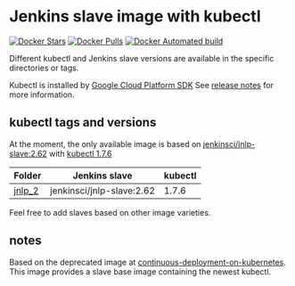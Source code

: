 # Jenkins slave image with kubectl
[![Docker Stars](https://img.shields.io/docker/stars/appuio/jenkins-slave-k8s.svg)](https://hub.docker.com/r/appuio/jenkins-slave-k8s/)
[![Docker Pulls](https://img.shields.io/docker/pulls/appuio/jenkins-slave-k8s.svg)](https://hub.docker.com/r/appuio/jenkins-slave-k8s/)
[![Docker Automated build](https://img.shields.io/docker/automated/appuio/jenkins-slave-k8s.svg)](https://hub.docker.com/r/appuio/jenkins-slave-k8s/)

Different kubectl and Jenkins slave versions are available in the specific directories or tags.

Kubectl is installed by [Google Cloud Platform SDK](https://cloud.google.com/sdk/)
See [release notes](https://cloud.google.com/sdk/docs/release-notes) for more information.

## kubectl tags and versions
At the moment, the only available image is based on [jenkinsci/jnlp-slave:2.62](https://hub.docker.com/r/jenkinsci/jnlp-slave/)
with [kubectl 1.7.6](https://kubernetes.io/docs/reference/kubectl/overview/)

| Folder | Jenkins slave | kubectl |
| --- | --- | --- |
| [jnlp_2](jnlp_2) | jenkinsci/jnlp-slave:2.62 | 1.7.6 |

Feel free to add slaves based on other image varieties.

## notes
Based on the deprecated image at [continuous-deployment-on-kubernetes](https://github.com/GoogleCloudPlatform/continuous-deployment-on-kubernetes/blob/master/jenkins/docker-slave-image/Dockerfile).
This image provides a slave base image containing the newest kubectl.

